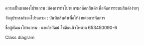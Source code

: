 ความเป็นมาของโปรแกรม :ต้องการทำโปรแกรมสต๊อกสินค้าเพื่อจัดการระบบสินค้าง่ายๆ 

วัตถุประสงค์ของโปรแกรม : บันทึกสินค้าเพื่อให้ง่ายต่อการจัดการ

ชื่อผู้พัฒนาโปรแกรม : นายถิรวัฒน์ โชติธนกิจไพศาล 653450090-6

Class diagram
 


 
